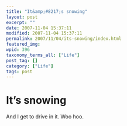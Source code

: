 ```yaml
---
title: "It&amp;#8217;s snowing"
layout: post
excerpt: ""
date: 2007-11-04 15:37:11
modified: 2007-11-04 15:37:11
permalink: 2007/11/04/its-snowing/index.html
featured_img: 
wpid: 396
taxonomy_terms_all: ["Life"]
post_tag: []
category: ["Life"]
tags: post
---
```


# It&#8217;s snowing

And I get to drive in it. Woo hoo.